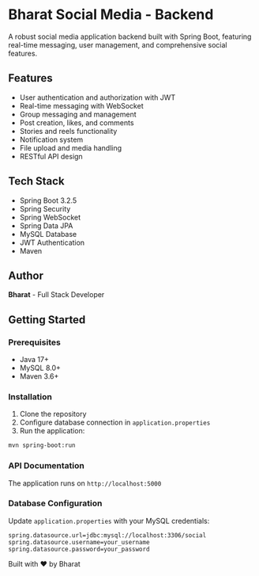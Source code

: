 # Bharat Social Media - Backend

A robust social media application backend built with Spring Boot, featuring real-time messaging, user management, and comprehensive social features.

## Features

- User authentication and authorization with JWT
- Real-time messaging with WebSocket
- Group messaging and management
- Post creation, likes, and comments
- Stories and reels functionality
- Notification system
- File upload and media handling
- RESTful API design

## Tech Stack

- Spring Boot 3.2.5
- Spring Security
- Spring WebSocket
- Spring Data JPA
- MySQL Database
- JWT Authentication
- Maven

## Author

**Bharat** - Full Stack Developer

## Getting Started

### Prerequisites

- Java 17+
- MySQL 8.0+
- Maven 3.6+

### Installation

1. Clone the repository
2. Configure database connection in `application.properties`
3. Run the application:

```bash
mvn spring-boot:run
```

### API Documentation

The application runs on `http://localhost:5000`

### Database Configuration

Update `application.properties` with your MySQL credentials:

```properties
spring.datasource.url=jdbc:mysql://localhost:3306/social
spring.datasource.username=your_username
spring.datasource.password=your_password
```

Built with ❤️ by Bharat
